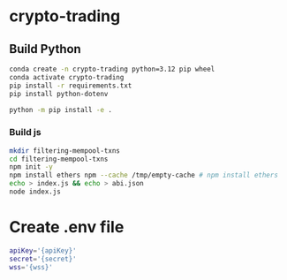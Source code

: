 # crypto-trading

## Build Python
```bash
conda create -n crypto-trading python=3.12 pip wheel
conda activate crypto-trading
pip install -r requirements.txt
pip install python-dotenv

python -m pip install -e .

```
### Build js
```bash
mkdir filtering-mempool-txns
cd filtering-mempool-txns
npm init -y
npm install ethers npm --cache /tmp/empty-cache # npm install ethers
echo > index.js && echo > abi.json
node index.js
```
# Create .env file
```bash
apiKey='{apiKey}'
secret='{secret}'
wss='{wss}'
```
